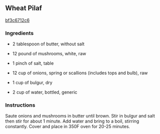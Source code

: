 ## Wheat Pilaf

[bf3c6712c6](http://www.food.com/recipe/wheat-pilaf-260429)

### Ingredients

 - 2 tablespoon of butter, without salt

 - 12 pound of mushrooms, white, raw

 - 1 pinch of salt, table

 - 12 cup of onions, spring or scallions (includes tops and bulb), raw

 - 1 cup of bulgur, dry

 - 2 cup of water, bottled, generic

### Instructions

Saute onions and mushrooms in butter until brown. Stir in bulgur and salt then stir for about 1 minute. Add water and bring to a boil, stirring constantly. Cover and place in 350F oven for 20-25 minutes.